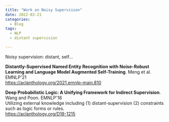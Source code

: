 ```yaml
---
title: "Work on Noisy Supervision"
date: 2022-03-21
categories:
  - Blog
tags:
  - NLP
  - distant supervision

---
```


Noisy supervision: distant, self...

**Distantly-Supervised Named Entity Recognition with Noise-Robust Learning and Language Model Augmented Self-Training**. Meng et al. EMNLP'21\
<https://aclanthology.org/2021.emnlp-main.810>

**Deep Probabilistic Logic: A Unifying Framework for Indirect Supervision**. Wang and Poon. EMNLP'18\
Utilizing external knowledge including (1) distant-supervision (2) constraints such as logic forms or rules.\
<https://aclanthology.org/D18-1215>
